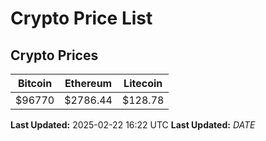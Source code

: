 # Crypto Price List

## Crypto Prices
| Bitcoin | Ethereum | Litecoin |
| ------- | -------- | -------- |
| $96770 | $2786.44 | $128.78 |
**Last Updated:** 2025-02-22 16:22 UTC
**Last Updated:** $DATE$
